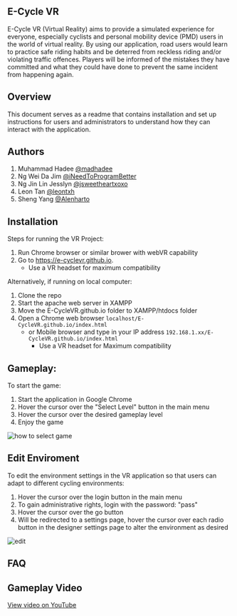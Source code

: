 ## E-Cycle VR
E-Cycle VR (Virtual Reality) aims to provide a simulated experience for everyone, especially  cyclists and personal mobility device (PMD) users in the world of virtual reality. By using our application, road users would learn to practice safe riding habits and be deterred from reckless riding and/or violating traffic offences. Players will be informed of the mistakes they have committed and what they could have done to prevent the same incident from happening again. 

## Overview
This document serves as a readme that contains installation and set up instructions for users and administrators to understand how they can interact with the application. 

## Authors
1. Muhammad Hadee [@madhadee](https://github.com/madhadee)
2. Ng Wei Da Jim [@iNeedToProgramBetter](https://github.com/iNeedToProgramBetter)
3. Ng Jin Lin Jesslyn [@jsweetheartxoxo](https://github.com/jsweetheartxoxo)
4. Leon Tan [@leontxh](https://github.com/leontxh)
5. Sheng Yang [@Alenharto](https://github.com/Alenharto)

## Installation 

Steps for running the VR Project:
1. Run Chrome browser or similar brower with webVR capability
2. Go to https://e-cyclevr.github.io.
    - Use a VR headset for maximum compatibility

Alternatively, if running on local computer:
1. Clone the repo
2. Start the apache web server in XAMPP
3. Move the E-CycleVR.github.io folder to XAMPP/htdocs folder
4. Open a Chrome web browser `localhost/E-CycleVR.github.io/index.html`
    - or Mobile browser and type in your IP address `192.168.1.xx/E-CycleVR.github.io/index.html`
      - Use a VR headset for Maximum compatibility

## Gameplay: 
To start the game:
1. Start the application in Google Chrome
2. Hover the cursor over the "Select Level" button in the main menu
3. Hover the cursor over the desired gameplay level
4. Enjoy the game

![how to select game](https://user-images.githubusercontent.com/31891072/48964237-0b876180-efde-11e8-94dc-273e38590a99.gif)


## Edit Enviroment
To edit the environment settings in the VR application so that users can adapt to different cycling environments:
1. Hover the cursor over the login button in the main menu
2. To gain administrative rights, login with the password: "pass"
3. Hover the cursor over the go button
4. Will be redirected to a settings page, hover the cursor over each radio button in the designer settings page to alter the environment as desired

![edit](https://user-images.githubusercontent.com/31891072/48964268-92d4d500-efde-11e8-9b08-211ff70c8412.gif)


## FAQ

## Gameplay Video

[View video on YouTube](https://www.youtube.com/watch?v=Xm-RUG43riA)

